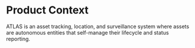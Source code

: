 # Product Context

ATLAS is an asset tracking, location, and surveillance system where assets are autonomous entities that self-manage their lifecycle and status reporting.